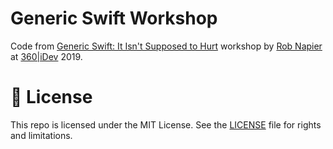 # Generic Swift Workshop

Code from [Generic Swift: It Isn't Supposed to Hurt](https://360idev.com/sessions/generic-swift-it-isnt-supposed-to-hurt/)
workshop by [Rob Napier](https://360idev.com/speakers/rob-napier/) at [360|iDev](https://360idev.com/) 2019.

# 📄 License

This repo is licensed under the MIT License. See the [LICENSE](LICENSE.md) file for rights and limitations.
